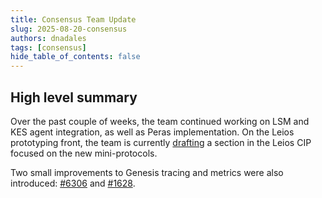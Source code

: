 ```yaml
---
title: Consensus Team Update
slug: 2025-08-20-consensus
authors: dnadales
tags: [consensus]
hide_table_of_contents: false
---
```


## High level summary

Over the past couple of weeks, the team continued working on LSM and KES agent integration, as well as Peras implementation. On the Leios prototyping front, the team is currently [drafting](https://github.com/input-output-hk/ouroboros-leios/pull/498) a section in the Leios CIP focused on the new mini-protocols.

Two small improvements to Genesis tracing and metrics were also introduced: [#6306](https://github.com/IntersectMBO/cardano-node/pull/6306) and [#1628](https://github.com/IntersectMBO/ouroboros-consensus/pull/1628).
